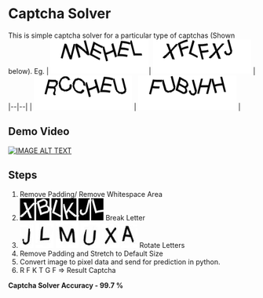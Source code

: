 # Captcha Solver
This is simple captcha solver for a particular type of captchas (Shown below).
Eg. 
|  ![image](https://raw.githubusercontent.com/aadityatamrakar/captcha_ai/master/captcha/%20101510.jpg)| ![image](https://raw.githubusercontent.com/aadityatamrakar/captcha_ai/master/captcha/%20104320.jpg) |
|--|--|
| ![image](https://raw.githubusercontent.com/aadityatamrakar/captcha_ai/master/captcha/%20104840.jpg) | ![enter image description here](https://raw.githubusercontent.com/aadityatamrakar/captcha_ai/master/captcha/%20106505.jpg) |

## Demo Video

[![IMAGE ALT TEXT](http://img.youtube.com/vi/p-GUJ60KYbs/0.jpg)](http://www.youtube.com/watch?v=p-GUJ60KYbs "AI Captcha Solver Demo")

## Steps
1. Remove Padding/ Remove Whitespace Area
2. ![image](https://raw.githubusercontent.com/aadityatamrakar/captcha_ai/master/steps/ltr-0.jpg)  ![enter image description here](https://raw.githubusercontent.com/aadityatamrakar/captcha_ai/master/steps/ltr-1.jpg)  ![enter image description here](https://raw.githubusercontent.com/aadityatamrakar/captcha_ai/master/steps/ltr-2.jpg)  ![enter image description here](https://raw.githubusercontent.com/aadityatamrakar/captcha_ai/master/steps/ltr-3.jpg)  ![enter image description here](https://raw.githubusercontent.com/aadityatamrakar/captcha_ai/master/steps/ltr-4.jpg)  ![enter image description here](https://raw.githubusercontent.com/aadityatamrakar/captcha_ai/master/steps/ltr-5.jpg) Break Letter 
3. ![image](https://raw.githubusercontent.com/aadityatamrakar/captcha_ai/master/steps/wltr-0.jpg)  ![image](https://raw.githubusercontent.com/aadityatamrakar/captcha_ai/master/steps/wltr-1.jpg)  ![image](https://raw.githubusercontent.com/aadityatamrakar/captcha_ai/master/steps/wltr-2.jpg)  ![image](https://raw.githubusercontent.com/aadityatamrakar/captcha_ai/master/steps/wltr-3.jpg)  ![image](https://raw.githubusercontent.com/aadityatamrakar/captcha_ai/master/steps/wltr-4.jpg)  ![image](https://raw.githubusercontent.com/aadityatamrakar/captcha_ai/master/steps/wltr-5.jpg)   Rotate Letters 
4. Remove Padding and Stretch to Default Size
5. Convert image to pixel data and send for prediction in python.
6. R F K T G F => Result Captcha 

**Captcha Solver Accuracy - 99.7 %** 
